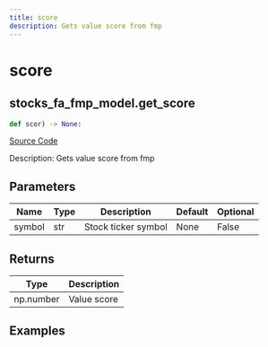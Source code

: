 ```yaml
---
title: score
description: Gets value score from fmp
---
```

# score

## stocks_fa_fmp_model.get_score

```python
def scor) -> None:
```
[Source Code](https://github.com/OpenBB-finance/OpenBBTerminal/tree/main/openbb_terminal/decorators.py#L24)

Description: Gets value score from fmp

## Parameters

| Name | Type | Description | Default | Optional |
| ---- | ---- | ----------- | ------- | -------- |
| symbol | str | Stock ticker symbol | None | False |

## Returns

| Type | Description |
| ---- | ----------- |
| np.number | Value score |

## Examples

